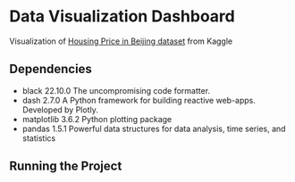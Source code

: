 # Data Visualization Dashboard

Visualization of [Housing Price in Beijing dataset](https://www.kaggle.com/datasets/ruiqurm/lianjia) from Kaggle

## Dependencies

- black 22.10.0 The uncompromising code formatter.
- dash 2.7.0 A Python framework for building reactive web-apps. Developed by Plotly.
- matplotlib 3.6.2 Python plotting package
- pandas 1.5.1 Powerful data structures for data analysis, time series, and statistics

## Running the Project
